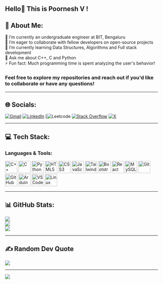 ## Hello👋 This is Poornesh V !

## 💫 About Me:
🔭 I’m currently an undergraduate engineer at BIT, Bengaluru<br>🤝 I’m eager to collaborate with fellow developers on open-source projects <br>🌱 I’m currently learning Data Structures, Algorithms and Full stack development<br>💬 Ask me about C++, C and Python <br>⚡ Fun fact: Much programming time is spent analyzing the user's behavior!<br>
### Feel free to explore my repositories and reach out if you'd like to collaborate or have any questions!
<hr>

## 🌐 Socials:
[![Gmail](https://img.shields.io/badge/Gmail-%230077B5.svg?logo=Gmail&logoColor=white)](mailto:poorneshv.2003@gmail.com)
[![LinkedIn](https://img.shields.io/badge/LinkedIn-%230077B5.svg?logo=linkedin&logoColor=white)](https://linkedin.com/in/poorneshv) 
[![Leetcode](https://leetcode.com/u/poornesh__v/)
[![Stack Overflow](https://img.shields.io/badge/-Stackoverflow-FE7A16?logo=stack-overflow&logoColor=white)](https://stackoverflow.com/users/25344647) 
[![X](https://img.shields.io/badge/X-black.svg?logo=X&logoColor=white)](https://x.com/PoorneshV2) 
<hr>

## 💻 Tech Stack:
### Languages & Tools:  
<p align="left">
  <img src="https://cdn.jsdelivr.net/gh/devicons/devicon/icons/cplusplus/cplusplus-original.svg" alt="C++" width="40" height="40"/>
  <img src="https://cdn.jsdelivr.net/gh/devicons/devicon/icons/c/c-original.svg" alt="C" width="40" height="40"/>
  <img src="https://cdn.jsdelivr.net/gh/devicons/devicon/icons/python/python-original.svg" alt="Python" width="40" height="40"/>
  <img src="https://cdn.jsdelivr.net/gh/devicons/devicon/icons/html5/html5-original.svg" alt="HTML5" width="40" height="40"/>
  <img src="https://cdn.jsdelivr.net/gh/devicons/devicon/icons/css3/css3-original.svg" alt="CSS3" width="40" height="40"/>
  <img src="https://cdn.jsdelivr.net/gh/devicons/devicon/icons/javascript/javascript-original.svg" alt="JavaScript" width="40" height="40"/>
  <img src="https://cdn.jsdelivr.net/gh/devicons/devicon/icons/tailwindcss/tailwindcss-original.svg" alt="TailwindCSS" width="40" height="40"/>
  <img src="https://cdn.jsdelivr.net/gh/devicons/devicon/icons/bootstrap/bootstrap-original.svg" alt="Bootstrap" width="40" height="40"/>
  <img src="https://cdn.jsdelivr.net/gh/devicons/devicon/icons/react/react-original.svg" alt="React" width="40" height="40"/>
  <img src="https://cdn.jsdelivr.net/gh/devicons/devicon/icons/mysql/mysql-original.svg" alt="MySQL" width="40" height="40"/>
  <img src="https://cdn.jsdelivr.net/gh/devicons/devicon/icons/git/git-original.svg" alt="Git" width="40" height="40"/> 
  <img src="https://cdn.jsdelivr.net/gh/devicons/devicon/icons/github/github-original.svg" alt="GitHub" width="40" height="40"/>
  <img src="https://cdn.jsdelivr.net/gh/devicons/devicon/icons/arduino/arduino-original.svg" alt="Arduino" width="40" height="40"/>
  <img src="https://cdn.jsdelivr.net/gh/devicons/devicon/icons/vscode/vscode-original.svg" alt="VS Code" width="40" height="40"/>
  <img src="https://cdn.jsdelivr.net/gh/devicons/devicon/icons/linux/linux-original.svg" alt="Linux" width="40" height="40"/>
</p>
<hr>

## 📊 GitHub Stats:
![](https://github-readme-stats.vercel.app/api?username=POORNESH-V&theme=prussian&hide_border=false&include_all_commits=false&count_private=false)<br/>
![](https://github-readme-streak-stats.herokuapp.com/?user=POORNESH-V&theme=prussian&hide_border=false)<br/>
![](https://github-readme-stats.vercel.app/api/top-langs/?username=POORNESH-V&theme=prussian&hide_border=false&include_all_commits=false&count_private=false&layout=compact)

<hr>

## ✍️ Random Dev Quote
![](https://quotes-github-readme.vercel.app/api?type=horizontal&theme=tokyonight)

---
[![](https://visitcount.itsvg.in/api?id=POORNESH-V&icon=2&color=1)](https://visitcount.itsvg.in)

<!-- Proudly created with GPRM ( https://gprm.itsvg.in ) -->
